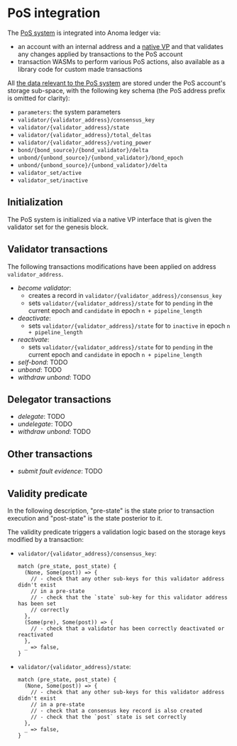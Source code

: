 # PoS integration

The [PoS system](/explore/design/pos.md) is integrated into Anoma ledger via:
- an account with an internal address and a [native VP](vp.md#native-vps) and that validates any changes applied by transactions to the PoS account
- transaction WASMs to perform various PoS actions, also available as a library code for custom made transactions

All [the data relevant to the PoS system](/explore/design/pos.md#storage) are stored under the PoS account's storage sub-space, with the following key schema (the PoS address prefix is omitted for clarity):

- `parameters`: the system parameters
- `validator/{validator_address}/consensus_key`
- `validator/{validator_address}/state`
- `validator/{validator_address}/total_deltas`
- `validator/{validator_address}/voting_power`
- `bond/{bond_source}/{bond_validator}/delta`
- `unbond/{unbond_source}/{unbond_validator}/bond_epoch`
- `unbond/{unbond_source}/{unbond_validator}/delta`
- `validator_set/active`
- `validator_set/inactive`

## Initialization

The PoS system is initialized via a native VP interface that is given the validator set for the genesis block.

## Validator transactions

The following transactions modifications have been applied on address `validator_address`.

- *become validator*: 
  - creates a record in `validator/{validator_address}/consensus_key`
  - sets `validator/{validator_address}/state` for to `pending` in the current epoch and `candidate` in epoch `n + pipeline_length`
- *deactivate*:
  - sets `validator/{validator_address}/state` for to `inactive` in epoch `n + pipeline_length`
- *reactivate*:
  - sets `validator/{validator_address}/state` for to `pending` in the current epoch and `candidate` in epoch `n + pipeline_length`
- *self-bond*: TODO
- *unbond*: TODO
- *withdraw unbond*: TODO

## Delegator transactions

- *delegate*: TODO
- *undelegate*: TODO
- *withdraw unbond*: TODO

## Other transactions

- *submit fault evidence*: TODO

## Validity predicate

In the following description, "pre-state" is the state prior to transaction execution and "post-state" is the state posterior to it.

The validity predicate triggers a validation logic based on the storage keys modified by a transaction:

- `validator/{validator_address}/consensus_key`:
  ```rust,ignore
  match (pre_state, post_state) {
    (None, Some(post)) => {
      // - check that any other sub-keys for this validator address didn't exist
      // in a pre-state
      // - check that the `state` sub-key for this validator address has been set
      // correctly
    },
    (Some(pre), Some(post)) => {
      // - check that a validator has been correctly deactivated or reactivated
    },
    _ => false,
  }
  ```
- `validator/{validator_address}/state`:
  ```rust,ignore
  match (pre_state, post_state) {
    (None, Some(post)) => {
      // - check that any other sub-keys for this validator address didn't exist 
      // in a pre-state
      // - check that a consensus key record is also created
      // - check that the `post` state is set correctly
    },
    _ => false,
  }
  ```
